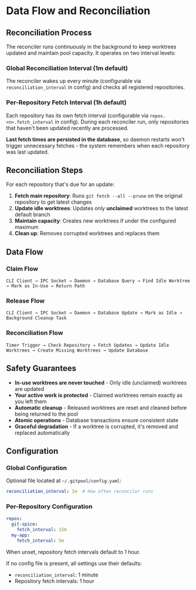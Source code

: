 # Data Flow and Reconciliation

## Reconciliation Process

The reconciler runs continuously in the background to keep worktrees updated and maintain pool capacity. It operates on two interval levels:

### Global Reconciliation Interval (1m default)
The reconciler wakes up every minute (configurable via `reconciliation_interval` in config) and checks all registered repositories.

### Per-Repository Fetch Interval (1h default)
Each repository has its own fetch interval (configurable via `repos.<n>.fetch_interval` in config). During each reconciler run, only repositories that haven't been updated recently are processed.

**Last fetch times are persisted in the database**, so daemon restarts won't trigger unnecessary fetches - the system remembers when each repository was last updated.

## Reconciliation Steps

For each repository that's due for an update:

1. **Fetch main repository**: Runs `git fetch --all --prune` on the original repository to get latest changes
2. **Update idle worktrees**: Updates only **unclaimed** worktrees to the latest default branch
3. **Maintain capacity**: Creates new worktrees if under the configured maximum
4. **Clean up**: Removes corrupted worktrees and replaces them

## Data Flow

### Claim Flow
```
CLI Client → IPC Socket → Daemon → Database Query → Find Idle Worktree → Mark as In-Use → Return Path
```

### Release Flow
```
CLI Client → IPC Socket → Daemon → Database Update → Mark as Idle → Background Cleanup Task
```

### Reconciliation Flow
```
Timer Trigger → Check Repository → Fetch Updates → Update Idle Worktrees → Create Missing Worktrees → Update Database
```

## Safety Guarantees

- **In-use worktrees are never touched** - Only idle (unclaimed) worktrees are updated
- **Your active work is protected** - Claimed worktrees remain exactly as you left them
- **Automatic cleanup** - Released worktrees are reset and cleaned before being returned to the pool
- **Atomic operations** - Database transactions ensure consistent state
- **Graceful degradation** - If a worktree is corrupted, it's removed and replaced automatically

## Configuration

### Global Configuration
Optional file located at `~/.gitpool/config.yaml`:
```yaml
reconciliation_interval: 1m  # How often reconciler runs
```

### Per-Repository Configuration
```yaml
repos:
  git-spice:
    fetch_interval: 15m
  my-app:
    fetch_interval: 5m
```

When unset, repository fetch intervals default to 1 hour.

If no config file is present, all settings use their defaults:
- `reconciliation_interval`: 1 minute
- Repository fetch intervals: 1 hour
